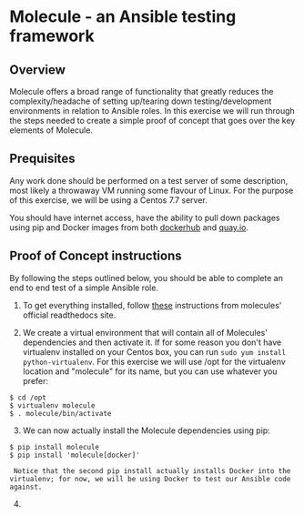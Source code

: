 # Molecule - an Ansible testing framework

## Overview
Molecule offers a broad range of functionality that greatly reduces the complexity/headache of setting up/tearing down 
testing/development environments in relation to Ansible roles. In this exercise we will run through the steps needed
to create a simple proof of concept that goes over the key elements of Molecule.

## Prequisites
Any work done should be performed on a test server of some description, most likely a throwaway VM running some flavour of
Linux. For the purpose of this exercise, we will be using a Centos 7.7 server. 

You should have internet access, have the ability to pull down packages using pip and Docker images from both
[dockerhub](https://hub.docker.com/) and [quay.io](https://quay.io).

## Proof of Concept instructions
By following the steps outlined below, you should be able to complete an end to end test of a simple Ansible role. 

  1. To get everything installed, follow [these](https://molecule.readthedocs.io/en/stable/installation.html#install) instructions from molecules' official readthedocs site.

  2. We create a virtual environment that will contain all of Molecules' dependencies and then activate it. If for some reason you don't have virtualenv installed on your Centos box, you can run `sudo yum install python-virtualenv`. For this exercise we will use /opt for the virtualenv location and "molecule" for its name, but you can use whatever you prefer:

```
$ cd /opt
$ virtualenv molecule 
$ . molecule/bin/activate
```
	

  3. We can now actually install the Molecule dependencies using pip:

```
$ pip install molecule
$ pip install 'molecule[docker]'
```
     Notice that the second pip install actually installs Docker into the virtualenv; for now, we will be using Docker to test our Ansible code against.

  4. 
